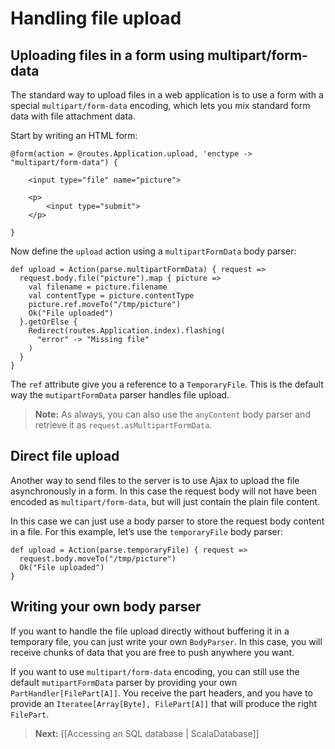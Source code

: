 # Handling file upload

## Uploading files in a form using multipart/form-data

The standard way to upload files in a web application is to use a form with a special `multipart/form-data` encoding, which lets you mix standard form data with file attachment data.

Start by writing an HTML form:

```
@form(action = @routes.Application.upload, 'enctype -> "multipart/form-data") {
    
    <input type="file" name="picture">
    
    <p>
        <input type="submit">
    </p>
    
}
```

Now define the `upload` action using a `multipartFormData` body parser:

```
def upload = Action(parse.multipartFormData) { request =>
  request.body.file("picture").map { picture =>
    val filename = picture.filename 
    val contentType = picture.contentType
    picture.ref.moveTo("/tmp/picture")
    Ok("File uploaded")
  }.getOrElse {
    Redirect(routes.Application.index).flashing(
      "error" -> "Missing file"
    )
  }
}
```

The `ref` attribute give you a reference to a `TemporaryFile`. This is the default way the `mutipartFormData` parser handles file upload.

> **Note:** As always, you can also use the `anyContent` body parser and retrieve it as `request.asMultipartFormData`.

## Direct file upload

Another way to send files to the server is to use Ajax to upload the file asynchronously in a form. In this case the request body will not have been encoded as `multipart/form-data`, but will just contain the plain file content.

In this case we can just use a body parser to store the request body content in a file. For this example, let’s use the `temporaryFile` body parser:

```
def upload = Action(parse.temporaryFile) { request =>
  request.body.moveTo("/tmp/picture")
  Ok("File uploaded")
}
```

## Writing your own body parser

If you want to handle the file upload directly without buffering it in a temporary file, you can just write your own `BodyParser`. In this case, you will receive chunks of data that you are free to push anywhere you want.

If you want to use `multipart/form-data` encoding, you can still use the default `mutipartFormData` parser by providing your own `PartHandler[FilePart[A]]`. You receive the part headers, and you have to provide an `Iteratee[Array[Byte], FilePart[A]]` that will produce the right `FilePart`.

> **Next:** [[Accessing an SQL database | ScalaDatabase]]